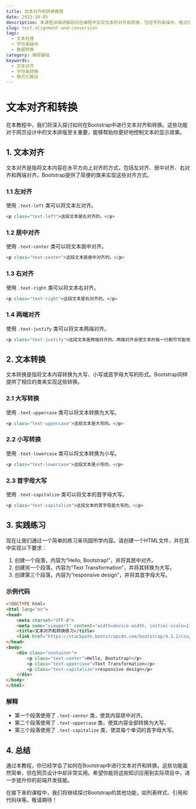 ```yaml
---
title: 文本对齐和转换教程
date: 2023-10-05
description: 本课程详细讲解如何在编程中实现文本的对齐和转换，包括字符串操作、格式化输出和数据转换技巧。
slug: text-alignment-and-conversion
tags:
  - 文本处理
  - 字符串操作
  - 数据转换
category: 编程基础
keywords:
  - 文本对齐
  - 字符串转换
  - 格式化输出
---
```


# 文本对齐和转换

在本教程中，我们将深入探讨如何在Bootstrap中进行文本对齐和转换。这些功能对于网页设计中的文本排版至关重要，能够帮助你更好地控制文本的显示效果。

## 1. 文本对齐

文本对齐是指将文本内容在水平方向上对齐的方式，包括左对齐、居中对齐、右对齐和两端对齐。Bootstrap提供了简便的类来实现这些对齐方式。

### 1.1 左对齐

使用 `.text-left` 类可以将文本左对齐。

```html
<p class="text-left">这段文本是左对齐的。</p>
```

### 1.2 居中对齐

使用 `.text-center` 类可以将文本居中对齐。

```html
<p class="text-center">这段文本是居中对齐的。</p>
```

### 1.3 右对齐

使用 `.text-right` 类可以将文本右对齐。

```html
<p class="text-right">这段文本是右对齐的。</p>
```

### 1.4 两端对齐

使用 `.text-justify` 类可以将文本两端对齐。

```html
<p class="text-justify">这段文本是两端对齐的。两端对齐会使文本的每一行都尽可能地填满整个宽度。</p>
```

## 2. 文本转换

文本转换是指将文本内容转换为大写、小写或首字母大写的形式。Bootstrap同样提供了相应的类来实现这些转换。

### 2.1 大写转换

使用 `.text-uppercase` 类可以将文本转换为大写。

```html
<p class="text-uppercase">这段文本是大写的。</p>
```

### 2.2 小写转换

使用 `.text-lowercase` 类可以将文本转换为小写。

```html
<p class="text-lowercase">这段文本是小写的。</p>
```

### 2.3 首字母大写

使用 `.text-capitalize` 类可以将文本的首字母大写。

```html
<p class="text-capitalize">这段文本的首字母是大写的。</p>
```

## 3. 实践练习

现在让我们通过一个简单的练习来巩固所学内容。请创建一个HTML文件，并在其中实现以下要求：

1. 创建一个段落，内容为“Hello, Bootstrap!”，并将其居中对齐。
2. 创建另一个段落，内容为“Text Transformation”，并将其转换为大写。
3. 创建第三个段落，内容为“responsive design”，并将其首字母大写。

### 示例代码

```html
<!DOCTYPE html>
<html lang="en">
<head>
    <meta charset="UTF-8">
    <meta name="viewport" content="width=device-width, initial-scale=1.0">
    <title>文本对齐和转换练习</title>
    <link href="https://stackpath.bootstrapcdn.com/bootstrap/4.5.2/css/bootstrap.min.css" rel="stylesheet">
</head>
<body>
    <div class="container">
        <p class="text-center">Hello, Bootstrap!</p>
        <p class="text-uppercase">Text Transformation</p>
        <p class="text-capitalize">responsive design</p>
    </div>
</body>
</html>
```

### 解释

- 第一个段落使用了 `.text-center` 类，使其内容居中对齐。
- 第二个段落使用了 `.text-uppercase` 类，使其内容全部转换为大写。
- 第三个段落使用了 `.text-capitalize` 类，使其每个单词的首字母大写。

## 4. 总结

通过本教程，你已经学会了如何在Bootstrap中进行文本对齐和转换。这些功能虽然简单，但在网页设计中却非常实用。希望你能将这些知识应用到实际项目中，进一步提升你的前端开发技能。

在接下来的课程中，我们将继续探讨Bootstrap的其他功能，如列表样式、引用和代码块等。敬请期待！
